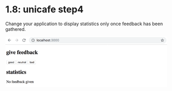 # 1.8: unicafe step4

Change your application to display statistics only once feedback has been gathered.

![App view](./images/app-view.png)